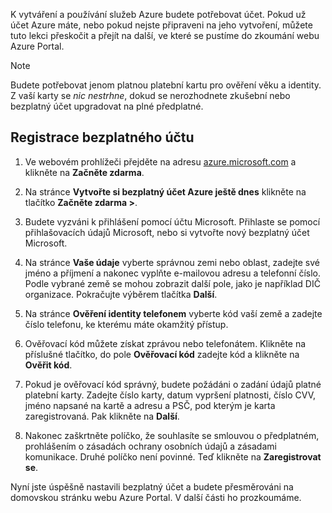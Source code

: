 K vytváření a používání služeb Azure budete potřebovat účet. Pokud už účet Azure máte, nebo pokud nejste připraveni na jeho vytvoření, můžete tuto lekci přeskočit a přejít na další, ve které se pustíme do zkoumání webu Azure Portal.

> [!NOTE]
> Budete potřebovat jenom platnou platební kartu pro ověření věku a identity. Z vaší karty se _nic nestrhne_, dokud se nerozhodnete zkušební nebo bezplatný účet upgradovat na plné předplatné.

## <a name="sign-up-for-a-free-account"></a>Registrace bezplatného účtu

1. Ve webovém prohlížeči přejděte na adresu [azure.microsoft.com](https://azure.microsoft.com?azure-portal=true) a klikněte na **Začněte zdarma**.

1. Na stránce **Vytvořte si bezplatný účet Azure ještě dnes** klikněte na tlačítko **Začněte zdarma >**. 

1. Budete vyzváni k přihlášení pomocí účtu Microsoft. Přihlaste se pomocí přihlašovacích údajů Microsoft, nebo si vytvořte nový bezplatný účet Microsoft.

1. Na stránce **Vaše údaje** vyberte správnou zemi nebo oblast, zadejte své jméno a příjmení a nakonec vyplňte e-mailovou adresu a telefonní číslo. Podle vybrané země se mohou zobrazit další pole, jako je například DIČ organizace. Pokračujte výběrem tlačítka **Další**.

1. Na stránce **Ověření identity telefonem** vyberte kód vaší země a zadejte číslo telefonu, ke kterému máte okamžitý přístup.

1. Ověřovací kód můžete získat zprávou nebo telefonátem. Klikněte na příslušné tlačítko, do pole **Ověřovací kód** zadejte kód a klikněte na **Ověřit kód**.

1. Pokud je ověřovací kód správný, budete požádáni o zadání údajů platné platební karty. Zadejte číslo karty, datum vypršení platnosti, číslo CVV, jméno napsané na kartě a adresu a PSČ, pod kterým je karta zaregistrovaná. Pak klikněte na **Další**.

1. Nakonec zaškrtněte políčko, že souhlasíte se smlouvou o předplatném, prohlášením o zásadách ochrany osobních údajů a zásadami komunikace. Druhé políčko není povinné. Teď klikněte na **Zaregistrovat se**.

Nyní jste úspěšně nastavili bezplatný účet a budete přesměrováni na domovskou stránku webu Azure Portal. V další části ho prozkoumáme.
